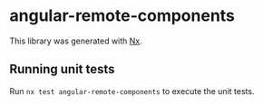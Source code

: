 # angular-remote-components

This library was generated with [Nx](https://nx.dev).

## Running unit tests

Run `nx test angular-remote-components` to execute the unit tests.
